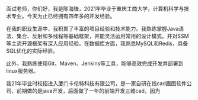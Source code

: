 面试老师，你们好，我是陈海锋，2021年毕业于重庆工商大学，计算机科学与技术专业。今天为止已经拥有四年多的开发经验。

在我的职业生涯中，我积累了丰富的项目经验和技术能力。我熟练掌握Java语法、集合、反射和多线程等基础框架，并能灵活运用常用的设计模式。并对SSM等主流开源框架有深入应用经验。在数据库方面，我熟悉MySQL和Redis，具备SQL优化的实际经验。 

此外，我熟练使用Git、Maven、Jenkins等工具，能够高效完成开发并部署到linux服务器。

我21年毕业时校招进入厦门卡伦特科技有限公司，是一家自研在线cad画图软件公司，前期做的是java开发，后面做了一年的前端开发三维cad，因为